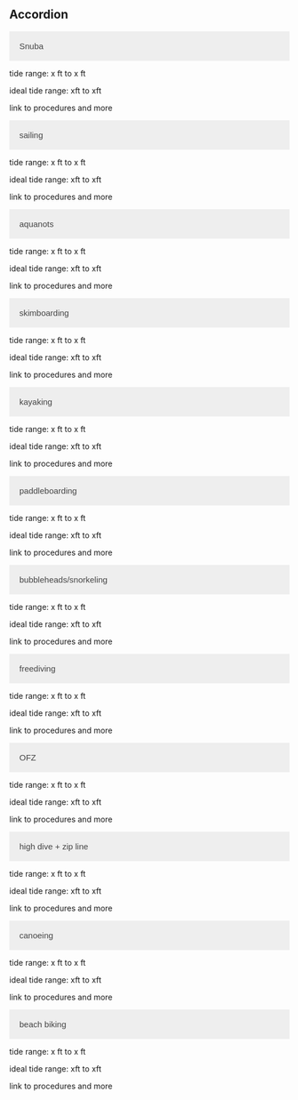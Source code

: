 <!DOCTYPE html>
<html>
<head>
<style>
button.accordion {
    background-color: #eee;
    color: #444;
    cursor: pointer;
    padding: 18px;
    width: 100%;
    border: none;
    text-align: left;
    outline: none;
    font-size: 15px;
    transition: 0.4s;
}

button.accordion.active, button.accordion:hover {
    background-color: #ccc;
}

div.panel {
    padding: 0 18px;
    display: none;
    background-color: white;
}
</style>
</head>
<body>

<h2>Accordion</h2>

<button class="accordion">Snuba</button>
<div class="panel">
  <p>tide range: x ft to x ft </p>
  <p>	 ideal tide range: xft to xft</p>
  <p> link to procedures and more </p>

  </p>
</div>

<button class="accordion">sailing</button>
<div class="panel">
    <p>tide range: x ft to x ft </p>
  <p>	 ideal tide range: xft to xft</p>
  <p> link to procedures and more </p>
</div>

<button class="accordion">aquanots</button>
<div class="panel">
   <p>tide range: x ft to x ft </p>
  <p>	 ideal tide range: xft to xft</p>
  <p> link to procedures and more </p>
</div>

<button class="accordion">skimboarding</button>
<div class="panel">
   <p>tide range: x ft to x ft </p>
  <p>	 ideal tide range: xft to xft</p>
  <p> link to procedures and more </p>
</div>

<button class="accordion">kayaking</button>
<div class="panel">
   <p>tide range: x ft to x ft </p>
  <p>	 ideal tide range: xft to xft</p>
  <p> link to procedures and more </p>
</div>

<button class="accordion">paddleboarding</button>
<div class="panel">
   <p>tide range: x ft to x ft </p>
  <p>	 ideal tide range: xft to xft</p>
  <p> link to procedures and more </p>
</div>

<button class="accordion">bubbleheads/snorkeling</button>
<div class="panel">
   <p>tide range: x ft to x ft </p>
  <p>	 ideal tide range: xft to xft</p>
  <p> link to procedures and more </p>
</div>

<button class="accordion">freediving</button>
<div class="panel">
   <p>tide range: x ft to x ft </p>
  <p>	 ideal tide range: xft to xft</p>
  <p> link to procedures and more </p>
</div>

<button class="accordion">OFZ</button>
<div class="panel">
   <p>tide range: x ft to x ft </p>
  <p>	 ideal tide range: xft to xft</p>
  <p> link to procedures and more </p>
</div>

<button class="accordion">high dive + zip line</button>
<div class="panel">
   <p>tide range: x ft to x ft </p>
  <p>	 ideal tide range: xft to xft</p>
  <p> link to procedures and more </p>
</div>

<button class="accordion">canoeing</button>
<div class="panel">
   <p>tide range: x ft to x ft </p>
  <p>	 ideal tide range: xft to xft</p>
  <p> link to procedures and more </p>
</div>

<button class="accordion">beach biking</button>
<div class="panel">
   <p>tide range: x ft to x ft </p>
  <p>	 ideal tide range: xft to xft</p>
  <p> link to procedures and more </p>
</div>


<script>
var acc = document.getElementsByClassName("accordion");
var i;

for (i = 0; i < acc.length; i++) {
    acc[i].onclick = function(){
        this.classList.toggle("active");
        var panel = this.nextElementSibling;
        if (panel.style.display === "block") {
            panel.style.display = "none";
        } else {
            panel.style.display = "block";
        }
    }
}
</script>

</body>
</html>

